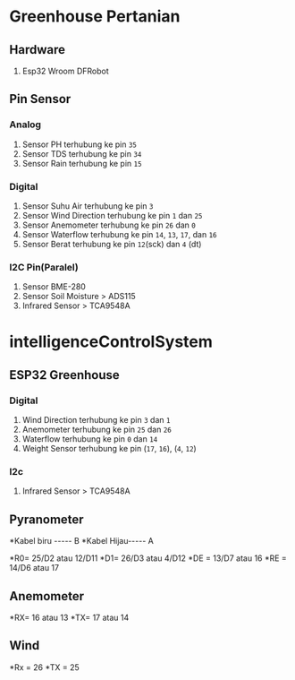 # Greenhouse Pertanian

## Hardware

1. Esp32 Wroom DFRobot

## Pin Sensor

### Analog

1. Sensor PH terhubung ke pin `35`
2. Sensor TDS terhubung ke pin `34`
3. Sensor Rain terhubung ke pin `15`

### Digital

1. Sensor Suhu Air terhubung ke pin `3`
2. Sensor Wind Direction terhubung ke pin `1` dan `25`
3. Sensor Anemometer terhubung ke pin `26` dan `0`
4. Sensor Waterflow terhubung ke pin `14`, `13`, `17`, dan `16`
5. Sensor Berat terhubung ke pin `12`(sck) dan `4` (dt)

### I2C Pin(Paralel)

1. Sensor BME-280
2. Sensor Soil Moisture > ADS115
3. Infrared Sensor > TCA9548A

# intelligenceControlSystem

## ESP32 Greenhouse

### Digital

1. Wind Direction terhubung ke pin `3` dan `1`
2. Anemometer terhubung ke pin `25` dan `26`
3. Waterflow terhubung ke pin `0` dan `14`
4. Weight Sensor terhubung ke pin (`17`, `16`), (`4`, `12`)

### I2c

1. Infrared Sensor > TCA9548A

## Pyranometer

*Kabel biru ----- B
*Kabel Hijau----- A

*R0= 25/D2 atau 12/D11
*D1= 26/D3 atau 4/D12
*DE = 13/D7 atau 16
*RE = 14/D6 atau 17

## Anemometer

*RX= 16 atau 13
*TX= 17 atau 14

## Wind

*Rx = 26
*TX = 25

